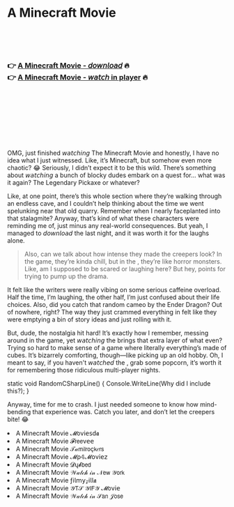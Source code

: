 <h1>A Minecraft Movie</h1>

<br><br><br>

<h3>👉 <a href="https://Brendas-vipevahar1973.github.io/lrcfrovpcj/">A Minecraft Movie - 𝘥𝘰𝘸𝘯𝘭𝘰𝘢𝘥</a> 🔥<br>
👉 <a href="https://Brendas-vipevahar1973.github.io/lrcfrovpcj/">A Minecraft Movie - 𝘸𝘢𝘵𝘤𝘩 in player</a> 🔥
</h3>



<br><br><br><br><br><br><br>


OMG, just finished 𝘸𝘢𝘵𝘤𝘩𝘪𝘯𝘨 The Minecraft Movie and honestly, I have no idea what I just witnessed. Like, it’s Minecraft, but somehow even more chaotic? 😂 Seriously, I didn’t expect it to be this wild. There’s something about 𝘸𝘢𝘵𝘤𝘩𝘪𝘯𝘨 a bunch of blocky dudes embark on a quest for... what was it again? The Legendary Pickaxe or whatever? 

Like, at one point, there’s this whole section where they’re walking through an endless cave, and I couldn’t help thinking about the time we went spelunking near that old quarry. Remember when I nearly faceplanted into that stalagmite? Anyway, that’s kind of what these characters were reminding me of, just minus any real-world consequences. But yeah, I managed to 𝘥𝘰𝘸𝘯𝘭𝘰𝘢𝘥 the   last night, and it was worth it for the laughs alone.

> Also, can we talk about how intense they made the creepers look? In the game, they’re kinda chill, but in the  , they’re like horror   monsters. Like, am I supposed to be scared or laughing here? But hey, points for trying to pump up the drama. 

It felt like the writers were really vibing on some serious caffeine overload. Half the time, I’m laughing, the other half, I’m just confused about their life choices. Also, did you catch that random cameo by the Ender Dragon? Out of nowhere, right? The way they just crammed everything in felt like they were emptying a bin of story ideas and just rolling with it. 

But, dude, the nostalgia hit hard! It’s exactly how I remember, messing around in the game, yet 𝘸𝘢𝘵𝘤𝘩𝘪𝘯𝘨 the   brings that extra layer of what even? Trying so hard to make sense of a game where literally everything’s made of cubes. It’s bizarrely comforting, though—like picking up an old hobby. Oh, I meant to say, if you haven't 𝘸𝘢𝘵𝘤𝘩𝘦𝘥 the  , grab some popcorn, it’s worth it for remembering those ridiculous multi-player nights.

static void RandomCSharpLine() { Console.WriteLine(Why did I include this?); }

Anyway, time for me to crash. I just needed someone to know how mind-bending that experience was. Catch you later, and don’t let the creepers bite! 😂

<li>A Minecraft Movie 𝓜𝗈ν𝗂𝖾𝗌ԁ𝖆</li>
<li>A Minecraft Movie 𝓕𝗋𝖾𝖾ν𝖾𝖾</li>
<li>A Minecraft Movie 𝒯𝒶𝗆𝗂𝗅𝗋𝗈ç𝗄𝑒𝗋𝗌</li>
<li>A Minecraft Movie 𝓜ρ𝟜𝓜𝗈ν𝗂𝖾𝗓</li>
<li>A Minecraft Movie 𝓓ų𝓫𝖻𝖾𝖽</li>
<li>A Minecraft Movie 𝒲𝒶𝓉𝒸𝒽 𝒾𝓃 𝒩𝖾𝗐 𝒴𝗈𝗋𝗄</li>
<li>A Minecraft Movie ƒ𝗂𝗅𝗆𝗒𝓏𝗂𝗅𝗅𝖆</li>
<li>A Minecraft Movie 𝒴𝖳𝒮 𝒴𝖨𝖥𝒴 𝓜𝗈ν𝗂𝖾</li>
<li>A Minecraft Movie 𝒲𝒶𝓉𝒸𝒽 𝒾𝓃 𝒮𝖺𝗇 𝒥𝗈𝗌𝖾</li>
